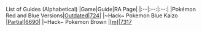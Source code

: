 List of Guides (Alphabetical) 
|Game|Guide|RA Page|
|:--|:--:|:--:|
|Pokémon Red and Blue Versions|[Outdated](Pokemon%3A-Red-and-Blue-Versions-(Game-Boy))|[724](https://retroachievements.org/game/724)|
|\~Hack\~ Pokemon Blue Kaizo |[Partial](Pokemon%3A-Blue-Kaizo-(Hack)-(Game-Boy))|[6690](https://retroachievements.org/game/6690)|
|\~Hack\~ Pokemon Brown |[[m]](Pokemon%3A-Brown-(Hack)-(Game-Boy))|[7317](https://retroachievements.org/game/7317)